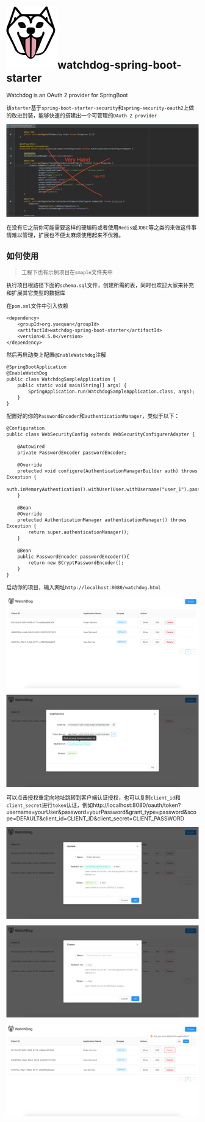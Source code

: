 # ![logo](./logo-small.svg)watchdog-spring-boot-starter
Watchdog is an OAuth 2 provider for SpringBoot

该`starter`基于`spring-boot-starter-security`和`spring-security-oauth2`上做的改进封装，能够快速的搭建出一个可管理的`OAuth 2 provider`

![not recommended](./not-recommended.png)

在没有它之前你可能需要这样的硬编码或者使用`Redis`或`JDBC`等之类的来做这件事情难以管理，扩展也不便太麻烦使用起来不优雅。

## 如何使用

> 工程下也有示例项目在`smaple`文件夹中

执行项目根路径下面的`schema.sql`文件，创建所需的表，同时也欢迎大家来补充和扩展其它类型的数据库

在`pom.xml`文件中引入依赖

```
<dependency>
    <groupId>org.yuequan</groupId>
    <artifactId>watchdog-spring-boot-starter</artifactId>
    <version>0.5.0</version>
</dependency>
```
然后再启动类上配置`@EnableWatchdog`注解
```
@SpringBootApplication
@EnableWatchDog
public class WatchdogSampleApplication {
    public static void main(String[] args) {
        SpringApplication.run(WatchdogSampleApplication.class, args);
    }
}

```
配置好的你的`PasswordEncoder`和`authenticationManager`，类似于以下：
```
@Configuration
public class WebSecurityConfig extends WebSecurityConfigurerAdapter {

    @Autowired
    private PasswordEncoder passwordEncoder;

    @Override
    protected void configure(AuthenticationManagerBuilder auth) throws Exception {
        auth.inMemoryAuthentication().withUser(User.withUsername("user_1").password(passwordEncoder.encode("123456")).authorities("USER"));
    }

    @Bean
    @Override
    protected AuthenticationManager authenticationManager() throws Exception {
        return super.authenticationManager();
    }

    @Bean
    public PasswordEncoder passwordEncoder(){
        return new BCryptPasswordEncoder();
    }
}
```
启动你的项目，输入网址`http://localhost:8080/watchdog.html`

![index](./watchdog-index.png)

![show](./watchdog-show.png)

可以点击授权重定向地址跳转到客户端认证授权，也可以复制`client_id`和`client_secret`进行`token`认证，例如http://localhost:8080/oauth/token?username=yourUser&password=yourPassword&grant_type=password&scope=DEFAULT&client_id=CLIENT_ID&client_secret=CLIENT_PASSWORD

![update](./watchdog-update.png)

![create](./watchdog-create.png)

![delete](./watchdog-delete.png)